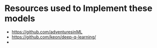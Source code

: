 # Resources used to Implement these models
- https://github.com/adventuresinML 
- https://github.com/keon/deep-q-learning/
-

